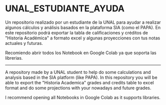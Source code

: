 # UNAL_ESTUDIANTE_AYUDA
Un repositorio realizado por un estudiante de la UNAL para ayudar a realizar algunos cálculos y análisis basados en la plataforma SIA (como el PAPA).
En este repositorio podrá exportar la tabla de calificaciones y créditos de "Historia Académica" a formato excel 
y algunas proyecciones con tus notas actuales y futuras.

Recomiendo abrir todos los Notebook en Google Colab ya que soporta las librerias.
________________________________________________________________________________________________________________________________
A repository made by a UNAL student to help do some calculations and analysis based in the SIA platform (like PAPA).
In this repository you will be able to export the "Historia Academica" grades and credits table to excel format and 
do some projections with your nowadays and future grades. 

I recommend opening all Notebooks in Google Colab as it supports libraries.
